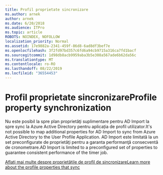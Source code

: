 ```yaml
---
title: Profil proprietate sincronizare
ms.author: arnek
author: arnek
ms.date: 6/20/2018
ms.audience: ITPro
ms.topic: article
ROBOTS: NOINDEX, NOFOLLOW
localization_priority: Normal
ms.assetid: 17e9882a-2341-459f-86d8-6ad8df3bef7e
ms.openlocfilehash: 3f2fd97bd357c6fd6a94cb9715a316ca7fd1bacf
ms.sourcegitcommit: 1d98db8acb9959aba3b5e308a567ade6b62da56c
ms.translationtype: MT
ms.contentlocale: ro-RO
ms.lasthandoff: 08/22/2019
ms.locfileid: "36554453"
---
```

# <a name="profile-property-synchronization"></a><span data-ttu-id="5e745-102">Profil proprietate sincronizare</span><span class="sxs-lookup"><span data-stu-id="5e745-102">Profile property synchronization</span></span>

<span data-ttu-id="5e745-103">Nu este posibil la spre plan proprietăţi suplimentare pentru AD Import la spre sync la Azure Active Directory pentru aplicația de profil utilizator.</span><span class="sxs-lookup"><span data-stu-id="5e745-103">It's not possible to map additional properties for AD Import to sync from Azure Active Directory to the User Profile Application.</span></span> <span data-ttu-id="5e745-104">AD Import este limitată la un set preconfigurate de proprietăţi pentru a garanta performanţă consecventă de cronometrare.</span><span class="sxs-lookup"><span data-stu-id="5e745-104">AD Import is limited to a preconfigured set of properties to guarantee consistent performance of the timer job.</span></span>
  
[<span data-ttu-id="5e745-105">Aflaţi mai multe despre proprietățile de profil de sincronizare</span><span class="sxs-lookup"><span data-stu-id="5e745-105">Learn more about the profile properties that sync</span></span>](https://go.microsoft.com/fwlink/?linkid=875671)
  

